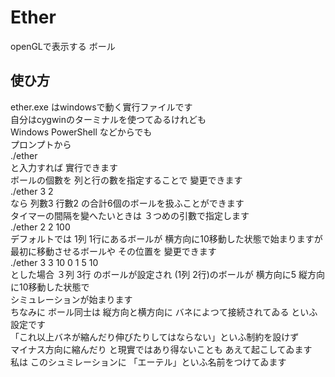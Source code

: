# Ether
openGLで表示する ボール  
## 使ひ方
ether.exe はwindowsで動く實行ファイルです  
自分はcygwinのターミナルを使つてゐるけれども  
Windows PowerShell などからでも  
プロンプトから  
./ether  
と入力すれば 實行できます  
ボールの個數を 列と行の數を指定することで 變更できます  
./ether 3 2  
なら 列數3 行數2 の合計6個のボールを扱ふことができます  
タイマーの間隔を變へたいときは ３つめの引數で指定します  
./ether 2 2 100  
デフォルトでは 1列 1行にあるボールが 横方向に10移動した状態で始まりますが  
最初に移動させるボールや その位置を 變更できます  
./ether 3 3 10 0 1 5 10  
とした場合 ３列 3行 のボールが設定され (1列 2行)のボールが 横方向に5 縦方向に10移動した状態で  
シミュレーションが始まります  
ちなみに ボール同士は 縦方向と横方向に バネによつて接続されてゐる といふ設定です  
「これ以上バネが縮んだり伸びたりしてはならない」といふ制約を設けず  
マイナス方向に縮んだり と現實ではあり得ないことも あえて起こしてゐます  
私は このシュミレーションに 「エーテル」といふ名前をつけてゐます
